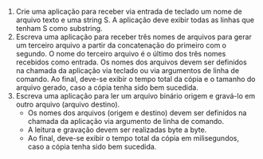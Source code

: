 1. Crie uma aplicação para receber via entrada de teclado um nome de arquivo texto e uma string S.
A aplicação deve exibir todas as linhas que tenham S como substring.
2. Escreva uma aplicação para receber três nomes de arquivos para gerar um terceiro arquivo a partir da concatenação do primeiro com o segundo. O nome do terceiro arquivo é o último dos três nomes recebidos como entrada. Os nomes dos arquivos devem ser definidos na chamada da aplicação via teclado ou via argumentos de linha de comando. Ao final, deve-se exibir o tempo total da cópia e o tamanho do arquivo gerado, caso a cópia tenha sido bem sucedida.
3. Escreva uma aplicação para ler um arquivo binário origem e gravá-lo em outro arquivo (arquivo destino).
    * Os nomes dos arquivos (origem e destino) devem ser definidos na chamada da aplicação via argumento de linha de comando.
    * A leitura e gravação devem ser realizadas byte a byte.
    * Ao final, deve-se exibir o tempo total da cópia em milisegundos, caso a cópia tenha sido bem sucedida.